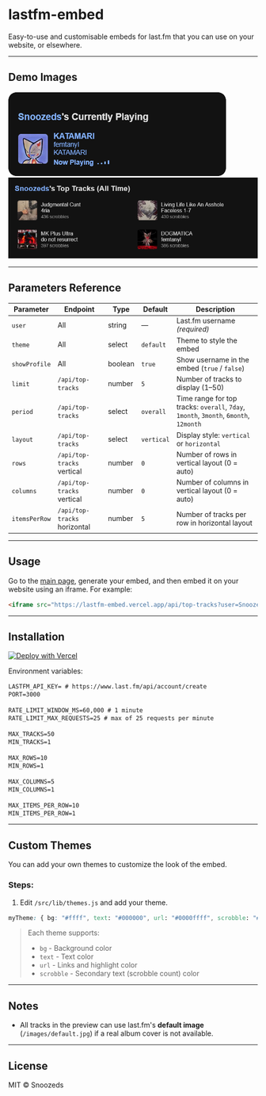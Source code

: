 # lastfm-embed

Easy-to-use and customisable embeds for last.fm that you can use on your website, or elsewhere.

---

## Demo Images

![Currently Playing](/wiki/currently-playing.png)
![Top Tracks](/wiki/top-tracks.png)

---

## Parameters Reference

| Parameter        | Endpoint             | Type       | Default       | Description |
|-----------------|--------------------|-----------|---------------|-------------|
| `user`          | All                | string    | —             | Last.fm username *(required)* |
| `theme`         | All                | select    | `default`     | Theme to style the embed |
| `showProfile`   | All                | boolean   | `true`       | Show username in the embed (`true` / `false`) |
| `limit`         | `/api/top-tracks`       | number    | `5`           | Number of tracks to display (1–50) |
| `period`        | `/api/top-tracks`       | select    | `overall`     | Time range for top tracks: `overall`, `7day`, `1month`, `3month`, `6month`, `12month` |
| `layout`        | `/api/top-tracks`       | select    | `vertical`    | Display style: `vertical` or `horizontal` |
| `rows`          | `/api/top-tracks` vertical | number | `0`           | Number of rows in vertical layout (0 = auto) |
| `columns`       | `/api/top-tracks` vertical | number | `0`           | Number of columns in vertical layout (0 = auto) |
| `itemsPerRow`   | `/api/top-tracks` horizontal | number | `5`           | Number of tracks per row in horizontal layout |

---

## Usage

Go to the [main page](https://lastfm-embed.vercel.app/), generate your embed, and then embed it on your website using an iframe. For example:
```html
<iframe src="https://lastfm-embed.vercel.app/api/top-tracks?user=Snoozeds"></iframe>
```

---

## Installation

[![Deploy with Vercel](https://vercel.com/button)](https://vercel.com/new/clone?repository-url=https%3A%2F%2Fgithub.com%2FSnoozeds%2Flastfm-embed)

Environment variables:
```
LASTFM_API_KEY= # https://www.last.fm/api/account/create
PORT=3000

RATE_LIMIT_WINDOW_MS=60,000 # 1 minute
RATE_LIMIT_MAX_REQUESTS=25 # max of 25 requests per minute

MAX_TRACKS=50
MIN_TRACKS=1

MAX_ROWS=10
MIN_ROWS=1

MAX_COLUMNS=5
MIN_COLUMNS=1

MAX_ITEMS_PER_ROW=10
MIN_ITEMS_PER_ROW=1
```

---

## Custom Themes

You can add your own themes to customize the look of the embed.

### Steps:

1. Edit `/src/lib/themes.js` and add your theme.
```css
myTheme: { bg: "#ffff", text: "#000000", url: "#0000ffff", scrobble: "#ffff" },
````

> Each theme supports:  
> - `bg` - Background color  
> - `text` - Text color  
> - `url` - Links and highlight color  
> - `scrobble` - Secondary text (scrobble count) color

---

## Notes

- All tracks in the preview can use last.fm's **default image** (`/images/default.jpg`) if a real album cover is not available.  

---

## License

MIT © Snoozeds
